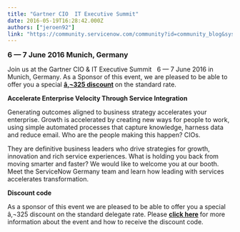 ```yaml
---
title: "Gartner CIO  IT Executive Summit"
date: 2016-05-19T16:28:42.000Z
authors: ["jeroen92"]
link: "https://community.servicenow.com/community?id=community_blog&sys_id=b1dca665dbd0dbc01dcaf3231f961995"
---
```

<p><span class="s1" style="font-size: 12pt;"><strong>6 — 7 June 2016 Munich, Germany</strong></span></p><p></p><p class="p1"><span class="s1">Join us at the Gartner CIO &amp; IT Executive Summit   6 — 7 June 2016 in Munich, Germany. As a Sponsor of this event, we are pleased to be able to offer you a special </span><strong><span class="s2"><a title="fo.service-now.com/LP-TS-GartnerCIO-Munich-DE-6JUN16-EMEA" href="http://info.service-now.com/LP-TS-GartnerCIO-Munich-DE-6JUN16-EMEA">â‚¬325 discount</a> </span></strong><span class="s1">on the standard rate.</span></p><p class="p1"></p><p class="p1"><span class="s1"><strong>Accelerate Enterprise Velocity Through Service Integration</strong> </span></p><p></p><p class="p1"><span class="s1">Generating outcomes aligned to business strategy accelerates your enterprise. Growth is accelerated by creating new ways for people to work, using simple automated processes that capture knowledge, harness data and reduce email. Who are the people making this happen? CIOs.</span></p><p class="p1"></p><p class="p1"><span class="s1">They are definitive business leaders who drive strategies for growth, innovation and rich service experiences. What is holding you back from moving smarter and faster? We would like to welcome you at our booth. Meet the ServiceNow Germany team and learn how leading with services accelerates transformation. </span></p><p class="p1"></p><p class="p1"><span class="s1"><strong>Discount code</strong></span></p><p></p><p class="p1"><span class="s1">As a sponsor of this event we are pleased to be able to offer you a special â‚¬325 discount on the standard delegate rate. Please <strong><a title="fo.service-now.com/LP-TS-GartnerCIO-Munich-DE-6JUN16-EMEA" href="http://info.service-now.com/LP-TS-GartnerCIO-Munich-DE-6JUN16-EMEA">click here</a> </strong>for more information about the event and how to receive the discount code.</span></p>